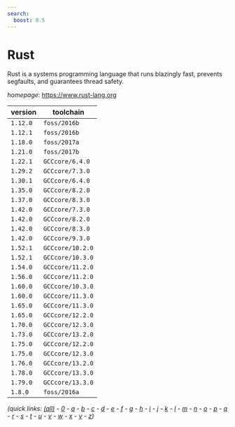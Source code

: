 ```yaml
---
search:
  boost: 0.5
---
```

# Rust

Rust is a systems programming language that runs blazingly fast, prevents segfaults,  and guarantees thread safety.

*homepage*: <https://www.rust-lang.org>

version | toolchain
--------|----------
``1.12.0`` | ``foss/2016b``
``1.12.1`` | ``foss/2016b``
``1.18.0`` | ``foss/2017a``
``1.21.0`` | ``foss/2017b``
``1.22.1`` | ``GCCcore/6.4.0``
``1.29.2`` | ``GCCcore/7.3.0``
``1.30.1`` | ``GCCcore/6.4.0``
``1.35.0`` | ``GCCcore/8.2.0``
``1.37.0`` | ``GCCcore/8.3.0``
``1.42.0`` | ``GCCcore/7.3.0``
``1.42.0`` | ``GCCcore/8.2.0``
``1.42.0`` | ``GCCcore/8.3.0``
``1.42.0`` | ``GCCcore/9.3.0``
``1.52.1`` | ``GCCcore/10.2.0``
``1.52.1`` | ``GCCcore/10.3.0``
``1.54.0`` | ``GCCcore/11.2.0``
``1.56.0`` | ``GCCcore/11.2.0``
``1.60.0`` | ``GCCcore/10.3.0``
``1.60.0`` | ``GCCcore/11.3.0``
``1.65.0`` | ``GCCcore/11.3.0``
``1.65.0`` | ``GCCcore/12.2.0``
``1.70.0`` | ``GCCcore/12.3.0``
``1.73.0`` | ``GCCcore/13.2.0``
``1.75.0`` | ``GCCcore/12.2.0``
``1.75.0`` | ``GCCcore/12.3.0``
``1.76.0`` | ``GCCcore/13.2.0``
``1.78.0`` | ``GCCcore/13.3.0``
``1.79.0`` | ``GCCcore/13.3.0``
``1.8.0`` | ``foss/2016a``


*(quick links: [(all)](../index.md) - [0](../0/index.md) - [a](../a/index.md) - [b](../b/index.md) - [c](../c/index.md) - [d](../d/index.md) - [e](../e/index.md) - [f](../f/index.md) - [g](../g/index.md) - [h](../h/index.md) - [i](../i/index.md) - [j](../j/index.md) - [k](../k/index.md) - [l](../l/index.md) - [m](../m/index.md) - [n](../n/index.md) - [o](../o/index.md) - [p](../p/index.md) - [q](../q/index.md) - [r](../r/index.md) - [s](../s/index.md) - [t](../t/index.md) - [u](../u/index.md) - [v](../v/index.md) - [w](../w/index.md) - [x](../x/index.md) - [y](../y/index.md) - [z](../z/index.md))*

